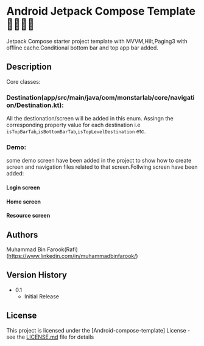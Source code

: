  # Android Jetpack Compose Template  🚀🚀🚀🚀

Jetpack Compose starter project template with MVVM,Hilt,Paging3 with offline cache.Conditional bottom bar and top app bar added.

## Description
Core classes:
### Destination(app/src/main/java/com/monstarlab/core/navigation/Destination.kt): 
All the destionation/screen will be added in this enum. Assingn the corresponding property value for each destination i.e `isTopBarTab`,`isBottomBarTab`,`isTopLevelDestination` etc.

### Demo:
some demo screen have been added in the project to show how to create screen and navigation files related to that screen.Follwing screen have been added: 
#### Login screen 
#### Home screen 
#### Resource screen


## Authors

Muhammad Bin Farook(Rafi)
(https://www.linkedin.com/in/muhammadbinfarook/)


## Version History

* 0.1
    * Initial Release

## License

This project is licensed under the [Android-compose-template] License - see the [LICENSE.md](https://github.com/rafi4204/android-compose-template/blob/master/LICENSE.md) file for details

